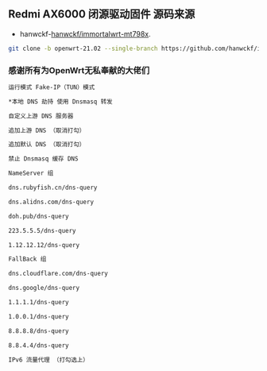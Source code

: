 ## Redmi AX6000 闭源驱动固件 源码来源

- hanwckf-[hanwckf/immortalwrt-mt798x](https://github.com/hanwckf/immortalwrt-mt798x).
```bash
git clone -b openwrt-21.02 --single-branch https://github.com/hanwckf/immortalwrt-mt798x
```

### 感谢所有为OpenWrt无私奉献的大佬们


```bash
运行模式 Fake-IP（TUN）模式

*本地 DNS 劫持 使用 Dnsmasq 转发

自定义上游 DNS 服务器

追加上游 DNS （取消打勾）

追加默认 DNS （取消打勾）

禁止 Dnsmasq 缓存 DNS
```
```bash
NameServer 组

dns.rubyfish.cn/dns-query

dns.alidns.com/dns-query

doh.pub/dns-query

223.5.5.5/dns-query

1.12.12.12/dns-query
```
```bash
FallBack 组

dns.cloudflare.com/dns-query

dns.google/dns-query

1.1.1.1/dns-query

1.0.0.1/dns-query

8.8.8.8/dns-query

8.8.4.4/dns-query
```
```bash
IPv6 流量代理 （打勾选上）
```
